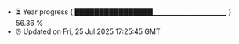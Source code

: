 - ⏳ Year progress { ████████████████▁▁▁▁▁▁▁▁▁▁▁▁▁▁ } 56.36 %
- ⏰ Updated on Fri, 25 Jul 2025 17:25:45 GMT

